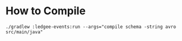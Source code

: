 # How to Compile

```shell
./gradlew :ledgee-events:run --args="compile schema -string avro src/main/java"
```